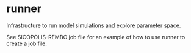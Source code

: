 runner
======
Infrastructure to run model simulations and explore parameter space.

See SICOPOLIS-REMBO job file for an example of how to use runner to 
create a job file.
